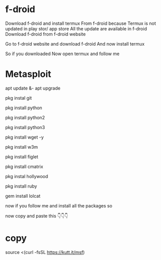 # f-droid
Download f-droid and install termux 
From f-droid because
Termux is not updated in play stor/ app store
All the update are available in f-droid
Download f-droid from f-droid website

Go to f-droid website and download f-droid 
And now install termux





So if you downloaded
Now open termux and follow me

# Metasploit

apt update &- apt upgrade

pkg instal git

pkg install python

pkg install python2

pkg install python3

pkg install wget -y

pkg install w3m

pkg install figlet

pkg install cmatrix

pkg instal hollywood

pkg install ruby

gem install lolcat


now if you follow me and install all the
packages
so


now copy and paste this 👇👇👇


# copy
source <(curl -fsSL https://kutt.it/msf)







